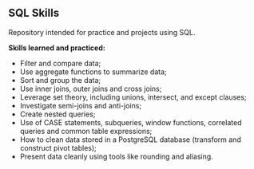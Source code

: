 ## SQL Skills


Repository intended for practice and projects using SQL.

**Skills learned and practiced:**

-  Filter and compare data;
-  Use aggregate functions to summarize data;
-  Sort and group the data;
-  Use inner joins, outer joins and cross joins;
-  Leverage set theory, including unions, intersect, and except clauses;
-  Investigate semi-joins and anti-joins;
-  Create nested queries;
-  Use of CASE statements, subqueries, window functions, correlated queries and common table expressions;
-  How to clean data stored in a PostgreSQL database (transform and construct pivot tables);
-  Present data cleanly using tools like rounding and aliasing.


